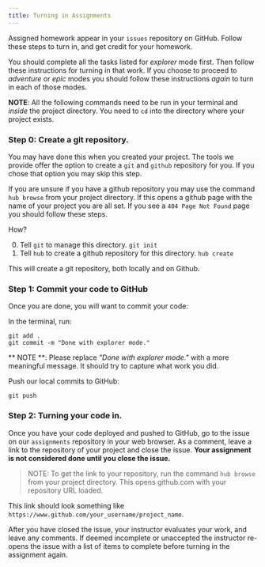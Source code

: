 ```yaml
---
title: Turning in Assignments
---
```


Assigned homework appear in your `issues` repository on GitHub. Follow these
steps to turn in, and get credit for your homework.

You should complete all the tasks listed for _explorer_ mode first. Then follow
these instructions for turning in that work. If you choose to proceed to
_adventure_ or _epic_ modes you should follow these instructions _again_ to turn
in each of those modes.

**NOTE**: All the following commands need to be run in your terminal and
_inside_ the project directory. You need to `cd` into the directory where your
project exists.

### Step 0: Create a git repository.

You may have done this when you created your project. The tools we provide offer
the option to create a `git` and `github` repository for you. If you chose that
option you may skip this step.

If you are unsure if you have a github repository you may use the command
`hub browse` from your project directory. If this opens a github page with the
name of your project you are all set. If you see a `404 Page Not Found` page you
should follow these steps.

How?

0. Tell `git` to manage this directory. `git init`
1. Tell `hub` to create a github repository for this directory. `hub create`

This will create a git repository, both locally and on Github.

### Step 1: Commit your code to GitHub

Once you are done, you will want to commit your code:

In the terminal, run:

```shell
git add .
git commit -m "Done with explorer mode."
```

** NOTE **: Please replace _"Done with explorer mode."_ with a more meaningful
message. It should try to capture what work you did.

Push our local commits to GitHub:

```shell
git push
```

### Step 2: Turning your code in.

Once you have your code deployed and pushed to GitHub, go to the issue on our
`assignments` repository in your web browser. As a comment, leave a link to the
repository of your project and close the issue. **Your assignment is not
considered done until you close the issue.**

> NOTE: To get the link to your repository, run the command `hub browse` from
> your project directory. This opens github.com with your repository URL loaded.

This link should look something like
`https://www.github.com/your_username/project_name`.

After you have closed the issue, your instructor evaluates your work, and leave
any comments. If deemed incomplete or unaccepted the instructor re-opens the
issue with a list of items to complete before turning in the assignment again.
